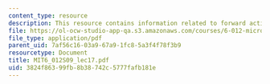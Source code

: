 ```yaml
---
content_type: resource
description: This resource contains information related to forward active regime.
file: https://ol-ocw-studio-app-qa.s3.amazonaws.com/courses/6-012-microelectronic-devices-and-circuits-spring-2009/3824f86399fb8b38742c5777fafb181e_MIT6_012S09_lec17.pdf
file_type: application/pdf
parent_uid: 7af56c16-03a9-67a9-1fc8-5a3f4f78f3b9
resourcetype: Document
title: MIT6_012S09_lec17.pdf
uid: 3824f863-99fb-8b38-742c-5777fafb181e
---
```


